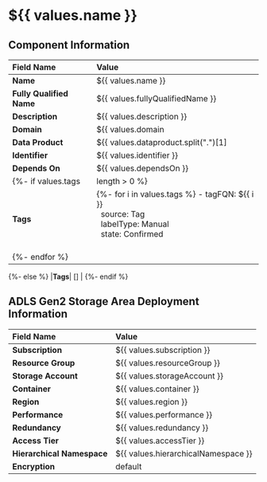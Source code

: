 # ${{ values.name }}


## Component Information

| Field Name               | Value                                                                                                               |
|:-------------------------|:--------------------------------------------------------------------------------------------------------------------|
| **Name**                 | ${{ values.name }}                                                                                                  |
| **Fully Qualified Name** | ${{ values.fullyQualifiedName }}                                                                                    |
| **Description**          | ${{ values.description }}                                                                                           |
| **Domain**               | ${{ values.domain                                                                                                   | replace(r/domain:| |-/, "") }}             |
| **Data Product**         | ${{ values.dataproduct.split(".")[1]                                                                                | replace(r/ |-/g, "") }} |
| **Identifier**           | ${{ values.identifier }}                                                                                            |
| **Depends On**           | ${{ values.dependsOn }}                                                                                             |
{%- if values.tags | length > 0 %}                                                                                                       
| **Tags**                 | {%- for i in values.tags %} - tagFQN: ${{ i }}<br/>&nbsp;&nbsp;source: Tag<br/>&nbsp;&nbsp;labelType: Manual<br/>&nbsp;&nbsp;state: Confirmed<br/><br/>
{%- endfor %} |
{%- else %}
|**Tags**| [] |
{%- endif %}

## ADLS Gen2 Storage Area Deployment Information

| Field Name                 | Value                               |
|:---------------------------|:------------------------------------|
| **Subscription**           | ${{ values.subscription }}          |
| **Resource Group**         | ${{ values.resourceGroup }}         |
| **Storage Account**        | ${{ values.storageAccount }}        |
| **Container**              | ${{ values.container }}             |
| **Region**                 | ${{ values.region }}                |
| **Performance**            | ${{ values.performance }}           |
| **Redundancy**             | ${{ values.redundancy }}            |
| **Access Tier**            | ${{ values.accessTier }}            |
| **Hierarchical Namespace** | ${{ values.hierarchicalNamespace }} |
| **Encryption**             | default                             |
